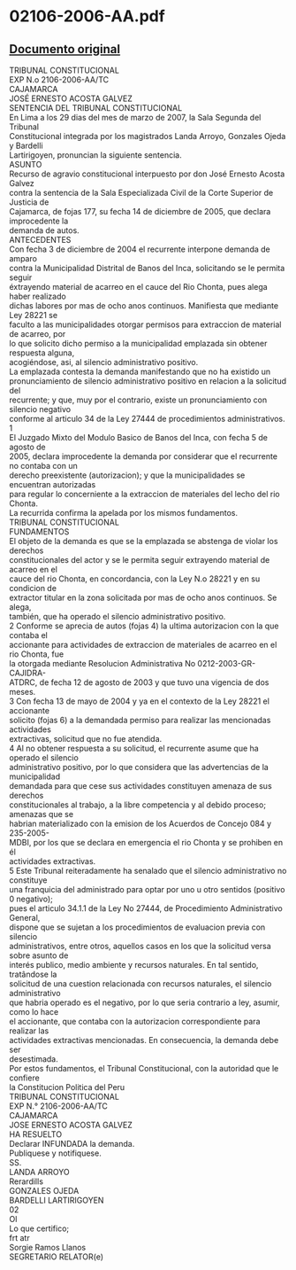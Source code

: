 
02106-2006-AA.pdf
=================
  
[Documento original](https://tc.gob.pe/jurisprudencia/2007/02106-2006-AA.pdf)  
---  
TRIBUNAL CONSTITUCIONAL  
EXP N.o 2106-2006-AA/TC  
CAJAMARCA  
JOSÉ ERNESTO ACOSTA GALVEZ  
SENTENCIA DEL TRIBUNAL CONSTITUCIONAL  
En Lima a los 29 dias del mes de marzo de 2007, la Sala Segunda del Tribunal  
Constitucional integrada por los magistrados Landa Arroyo, Gonzales Ojeda y Bardelli  
Lartirigoyen, pronuncian la siguiente sentencia.  
ASUNTO  
Recurso de agravio constitucional interpuesto por don José Ernesto Acosta Galvez  
contra la sentencia de la Sala Especializada Civil de la Corte Superior de Justicia de  
Cajamarca, de fojas 177, su fecha 14 de diciembre de 2005, que declara improcedente la  
demanda de autos.  
ANTECEDENTES  
Con fecha 3 de diciembre de 2004 el recurrente interpone demanda de amparo  
contra la Municipalidad Distrital de Banos del Inca, solicitando se le permita seguir  
éxtrayendo material de acarreo en el cauce del Rio Chonta, pues alega haber realizado  
dichas labores por mas de ocho anos continuos. Manifiesta que mediante Ley 28221 se  
faculto a las municipalidades otorgar permisos para extraccion de material de acarreo, por  
lo que solicito dicho permiso a la municipalidad emplazada sin obtener respuesta alguna,  
acogiéndose, asi, al silencio administrativo positivo.  
La emplazada contesta la demanda manifestando que no ha existido un  
pronunciamiento de silencio administrativo positivo en relacion a la solicitud del  
recurrente; y que, muy por el contrario, existe un pronunciamiento con silencio negativo  
conforme al articulo 34 de la Ley 27444 de procedimientos administrativos.  
1  
El Juzgado Mixto del Modulo Basico de Banos del Inca, con fecha 5 de agosto de  
2005, declara improcedente la demanda por considerar que el recurrente no contaba con un  
derecho preexistente (autorizacion); y que la municipalidades se encuentran autorizadas  
para regular lo concerniente a la extraccion de materiales del lecho del rio Chonta.  
La recurrida confirma la apelada por los mismos fundamentos.  
TRIBUNAL CONSTITUCIONAL  
FUNDAMENTOS  
El objeto de la demanda es que se la emplazada se abstenga de violar los derechos  
constitucionales del actor y se le permita seguir extrayendo material de acarreo en el  
cauce del rio Chonta, en concordancia, con la Ley N.o 28221 y en su condicion de  
extractor titular en la zona solicitada por mas de ocho anos continuos. Se alega,  
también, que ha operado el silencio administrativo positivo.  
2 Conforme se aprecia de autos (fojas 4) la ultima autorizacion con la que contaba el  
accionante para actividades de extraccion de materiales de acarreo en el rio Chonta, fue  
la otorgada mediante Resolucion Administrativa No 0212-2003-GR-CAJIDRA-  
ATDRC, de fecha 12 de agosto de 2003 y que tuvo una vigencia de dos meses.  
3 Con fecha 13 de mayo de 2004 y ya en el contexto de la Ley 28221 el accionante  
solicito (fojas 6) a la demandada permiso para realizar las mencionadas actividades  
extractivas, solicitud que no fue atendida.  
4 Al no obtener respuesta a su solicitud, el recurrente asume que ha operado el silencio  
administrativo positivo, por lo que considera que las advertencias de la municipalidad  
demandada para que cese sus actividades constituyen amenaza de sus derechos  
constitucionales al trabajo, a la libre competencia y al debido proceso; amenazas que se  
habrian materializado con la emision de los Acuerdos de Concejo 084 y 235-2005-  
MDBI, por los que se declara en emergencia el rio Chonta y se prohiben en él  
actividades extractivas.  
5 Este Tribunal reiteradamente ha senalado que el silencio administrativo no constituye  
una franquicia del administrado para optar por uno u otro sentidos (positivo 0 negativo);  
pues el articulo 34.1.1 de la Ley No 27444, de Procedimiento Administrativo General,  
dispone que se sujetan a los procedimientos de evaluacion previa con silencio  
administrativos, entre otros, aquellos casos en los que la solicitud versa sobre asunto de  
interés publico, medio ambiente y recursos naturales. En tal sentido, tratândose la  
solicitud de una cuestion relacionada con recursos naturales, el silencio administrativo  
que habria operado es el negativo, por lo que seria contrario a ley, asumir, como lo hace  
el accionante, que contaba con la autorizacion correspondiente para realizar las  
actividades extractivas mencionadas. En consecuencia, la demanda debe ser  
desestimada.  
Por estos fundamentos, el Tribunal Constitucional, con la autoridad que le confiere  
la Constitucion Politica del Peru  
TRIBUNAL CONSTITUCIONAL  
EXP N.° 2106-2006-AA/TC  
CAJAMARCA  
JOSE ERNESTO ACOSTA GALVEZ  
HA RESUELTO  
Declarar INFUNDADA la demanda.  
Publiquese y notifiquese.  
SS.  
LANDA ARROYO  
Rerardills  
GONZALES OJEDA  
BARDELLI LARTIRIGOYEN  
02  
Ol  
Lo que certifico;  
frt atr  
Sorgie Ramos Llanos  
SEGRETARIO RELATOR(e)